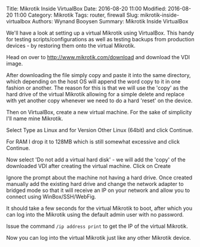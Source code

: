 Title: Mikrotik Inside VirtualBox
Date: 2016-08-20 11:00
Modified: 2016-08-20 11:00
Category: Mikrotik
Tags: router, firewall
Slug: mikrotik-inside-virtualbox
Authors: Wynand Booysen
Summary: Mikrotik Inside VirtualBox

We'll have a look at setting up a virtual Mikrotik using VirtualBox.  This handy for testing scripts/configurations as well as testing backups from production devices - by restoring them onto the virtual Mikrotik.

Head on over to <http://www.mikrotik.com/download> and download the VDI image.

After downloading the file simply copy and paste it into the same directory, which depending on the host OS will append the word copy to it in one fashion or another.  The reason for this is that we will use the 'copy' as the hard drive of the virtual Mikrotik allowing for a simple delete and replace with yet another copy whenever we need to do a hard 'reset' on the device.

Then on VirtualBox, create a new virtual machine.  For the sake of simplicity I'll name mine Mikrotik.

Select Type as Linux and for Version Other Linux (64bit) and click Continue.

For RAM I drop it to 128MB which is still somewhat excessive and click Continue.

Now select 'Do not add a virtual hard disk' - we will add the 'copy' of the downloaded VDI after creating the virtual machine.  Click on Create

Ignore the prompt about the machine not having a hard drive.  Once created manually add the existing hard drive and change the network adapter to bridged mode so that it will receive an IP on your network and allow you to connect using WinBox/SSH/WebFig.

It should take a few seconds for the virtual Mikrotik to boot, after which you can log into the Mikrotik using the default admin user with no password.

Issue the command ```/ip address print``` to get the IP of the virtual Mikrotik.

Now you can log into the virtual Mikrotik just like any other Mikrotik device.
